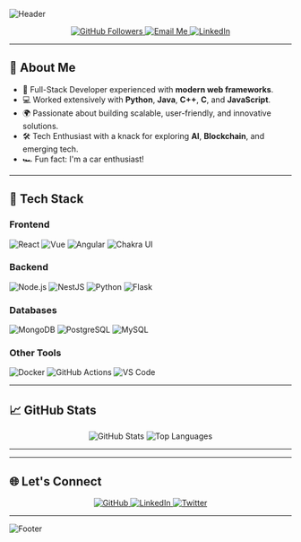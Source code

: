 ![Header](https://capsule-render.vercel.app/api?type=waving&color=gradient&height=200&section=header&text=Hi%20There!%20I'm%20Alexo%20%F0%9F%91%8B&fontSize=40&fontAlign=50&fontAlignY=35&desc=Full-Stack%20Developer%20Extraordinaire&descAlign=50&descAlignY=50)

<p align="center">
  <a href="https://github.com/alexo05">
    <img src="https://img.shields.io/github/followers/[YourUsername]?label=Followers&style=social" alt="GitHub Followers">
  </a>
  <a href="mailto:zakariaeam2003@gmail.com">
    <img src="https://img.shields.io/badge/Email-Me-green?style=for-the-badge" alt="Email Me">
  </a>
  <a href="https://linkedin.com/in/zakariae-amrani-8679a4182">
    <img src="https://img.shields.io/badge/Connect%20on%20LinkedIn-blue?style=for-the-badge" alt="LinkedIn">
  </a>
</p>

---

## 🌟 About Me

- 🚀 Full-Stack Developer experienced with **modern web frameworks**.
- 💻 Worked extensively with **Python**, **Java**, **C++**, **C**, and **JavaScript**.
- 🌍 Passionate about building scalable, user-friendly, and innovative solutions.
- 🛠️ Tech Enthusiast with a knack for exploring **AI**, **Blockchain**, and emerging tech.
- 🏎️ Fun fact: I'm a car enthusiast!

---

## 🔧 Tech Stack

### **Frontend**
![React](https://img.shields.io/badge/React-20232A?style=for-the-badge&logo=react&logoColor=61DAFB)
![Vue](https://img.shields.io/badge/Vue.js-35495E?style=for-the-badge&logo=vue.js&logoColor=4FC08D)
![Angular](https://img.shields.io/badge/Angular-DD0031?style=for-the-badge&logo=angular&logoColor=white)
![Chakra UI](https://img.shields.io/badge/Chakra--UI-319795?style=for-the-badge&logo=chakra-ui&logoColor=white)

### **Backend**
![Node.js](https://img.shields.io/badge/Node.js-339933?style=for-the-badge&logo=nodedotjs&logoColor=white)
![NestJS](https://img.shields.io/badge/NestJS-E0234E?style=for-the-badge&logo=nestjs&logoColor=white)
![Python](https://img.shields.io/badge/Python-3776AB?style=for-the-badge&logo=python&logoColor=white)
![Flask](https://img.shields.io/badge/Flask-000000?style=for-the-badge&logo=flask&logoColor=white)

### **Databases**
![MongoDB](https://img.shields.io/badge/MongoDB-4EA94B?style=for-the-badge&logo=mongodb&logoColor=white)
![PostgreSQL](https://img.shields.io/badge/PostgreSQL-336791?style=for-the-badge&logo=postgresql&logoColor=white)
![MySQL](https://img.shields.io/badge/MySQL-4479A1?style=for-the-badge&logo=mysql&logoColor=white)

### **Other Tools**
![Docker](https://img.shields.io/badge/Docker-2496ED?style=for-the-badge&logo=docker&logoColor=white)
![GitHub Actions](https://img.shields.io/badge/GitHub_Actions-2088FF?style=for-the-badge&logo=github-actions&logoColor=white)
![VS Code](https://img.shields.io/badge/VS%20Code-007ACC?style=for-the-badge&logo=visual-studio-code&logoColor=white)

---

## 📈 GitHub Stats

<p align="center">
  <img src="https://github-readme-stats.vercel.app/api?username=alexo05&show_icons=true&theme=radical" alt="GitHub Stats">
  <img src="https://github-readme-stats.vercel.app/api/top-langs/?username=alexo05&layout=compact&theme=radical" alt="Top Languages">
</p>

---

---

## 🌐 Let's Connect

<p align="center">
  <a href="https://github.com/alexo05">
    <img src="https://img.shields.io/badge/GitHub-%2312100E.svg?style=for-the-badge&logo=GitHub&logoColor=white" alt="GitHub">
  </a>
  <a href="https://linkedin.com/in/zakariae-amrani-8679a4182">
    <img src="https://img.shields.io/badge/LinkedIn-%230077B5.svg?style=for-the-badge&logo=linkedin&logoColor=white" alt="LinkedIn">
  </a>
  <a href="">
    <img src="https://img.shields.io/badge/Twitter-%231DA1F2.svg?style=for-the-badge&logo=Twitter&logoColor=white" alt="Twitter">
  </a>
</p>

---

![Footer](https://capsule-render.vercel.app/api?type=waving&color=gradient&height=100&section=footer)



